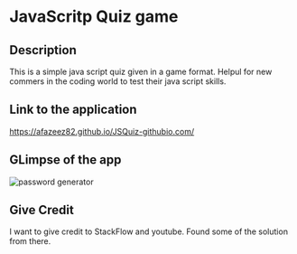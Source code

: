 # JavaScritp Quiz game

## Description

This is a simple java script quiz given in a game format. Helpul for new commers in the coding world to test their java script skills.

## Link to the application
https://afazeez82.github.io/JSQuiz-githubio.com/

## GLimpse of the app
![password generator](./Assets/image.png )

## Give Credit
I want to give credit to StackFlow and youtube. Found some of the solution from there.


